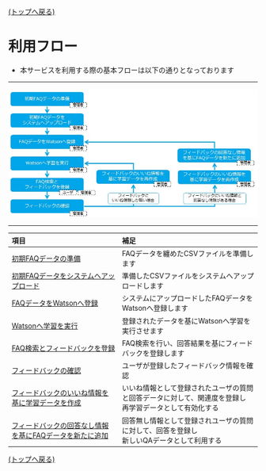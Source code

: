 [(トップへ戻る)](https://github.com/solctatg/FAQService_Manual)
# 利用フロー
- 本サービスを利用する際の基本フローは以下の通りとなっております

------------------------------------

![1](../img/flow/flow_01.jpg)

------------------------------------

|項目|補足|
|:----|:----|
|[初期FAQデータの準備](/advance/data.md)|FAQデータを纏めたCSVファイルを準備します|
|[初期FAQデータをシステムへアップロード](/maintenance/initial.md)|準備したCSVファイルをシステムへアップロードします|
|[FAQデータをWatsonへ登録](/maintenance/faqRegist.md)|システムにアップロードしたFAQデータをWatsonへ登録します|
|[Watsonへ学習を実行](/maintenance/faqLearning.md)|登録されたデータを基にWatsonへ学習を実行させます|
|[FAQ検索とフィードバックを登録](/basic/faq.md)|FAQ検索を行い、回答結果を基にフィードバックを登録します|
|[フィードバックの確認](/maintenance/feedback.md#確認)|ユーザが登録したフィードバック情報を確認|
|[フィードバックのいいね情報を基に学習データを作成](/maintenance/feedback.md#データ有効化と質問文の編集--いいね情報-)|いいね情報として登録されたユーザの質問と回答データに対して、関連度を登録し<br>再学習データとして有効化する|
|[フィードバックの回答なし情報を基にFAQデータを新たに追加](/maintenance/feedback.md#回答無しデータを基に新規faqデータを追加する--回答無し情報-)|回答無し情報として登録されユーザの質問に対して、回答を登録し<br>新しいQAデータとして利用する|

[(トップへ戻る)](https://github.com/solctatg/FAQService_Manual)
